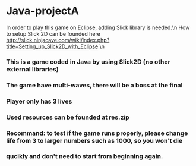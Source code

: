 # Java-projectA

  In order to play this game on Eclipse, adding Slick library is needed.\n
  How to setup Slick 2D can be founded here http://slick.ninjacave.com/wiki/index.php?title=Setting_up_Slick2D_with_Eclipse \n
 
 ### This is a game coded in Java by using Slick2D (no other external libraries)
 ### The game have multi-waves, there will be a boss at the final
 ### Player only has 3 lives 
 ### Used resources can be founded at res.zip
 
 
 ### Recommand: to test if the game runs properly, please change life from 3 to larger numbers such as 1000, so you won't die
 ### qucikly and don't need to start from beginning again.
 
 
